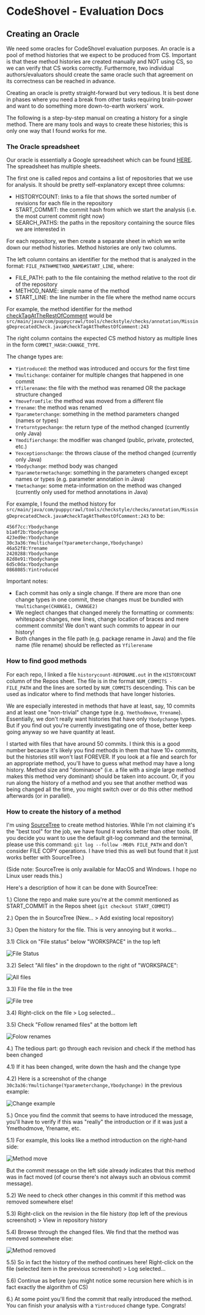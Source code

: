 # CodeShovel - Evaluation Docs

## Creating an Oracle

We need some oracles for CodeShovel evaluation purposes.
An oracle is a pool of method histories that we expect to be produced from CS.
Important is that these method histories are created manually and NOT using CS, so we can verify that CS works correctly.
Furthermore, two individual authors/evaluators should create the same oracle such that agreement on its correctness can be reached in advance.

Creating an oracle is pretty straight-forward but very tedious.
It is best done in phases where you need a break from other tasks requiring brain-power and want to do something more down-to-earth workers' work.

The following is a step-by-step manual on creating a history for a single method.
There are many tools and ways to create these histories; this is only one way that I found works for me.

### The Oracle spreadsheet

Our oracle is essentially a Google spreadsheet which can be found [HERE](https://docs.google.com/spreadsheets/d/1VCeFiyusHhHXBfCVVa0TdKfdPqKF4tfbLu_QInFuy7o/edit?usp=sharing).
The spreadsheet has multiple sheets. 

The first one is called repos and contains a list of repositories that we use for analysis. 
It should be pretty self-explanatory except three columns:
* HISTORYCOUNT: links to a file that shows the sorted number of revisions for each file in the repository
* START_COMMIT: the commit hash from which we start the analysis (i.e. the most current commit right now)
* SEARCH_PATHS: the paths in the repository containing the source files we are interested in

For each repository, we then create a separate sheet in which we write down our method histories.
Method histories are only two columns. 

The left column contains an identifier for the method that is analyzed in the format: `FILE_PATH#METHOD_NAME#START_LINE`, where:
* FILE_PATH: path to the file containing the method relative to the root dir of the repository
* METHOD_NAME: simple name of the method
* START_LINE: the line number in the file where the method name occurs

For example, the method identifier for the method [checkTagAtTheRestOfComment](https://github.com/checkstyle/checkstyle/blob/109e979909bd7235ab51a111cb6a14ff5ba2549d/src/main/java/com/puppycrawl/tools/checkstyle/checks/annotation/MissingDeprecatedCheck.java)
would be `src/main/java/com/puppycrawl/tools/checkstyle/checks/annotation/MissingDeprecatedCheck.java#checkTagAtTheRestOfComment:243`

The right column contains the expected CS method history as multiple lines in the form `COMMIT_HASH:CHANGE_TYPE`.

The change types are:
* `Yintroduced`: the method was introduced and occurs for the first time
* `Ymultichange`: container for multiple changes that happened in one commit
* `Yfilerename`: the file with the method was renamed OR the package structure changed
* `Ymovefromfile`: the method was moved from a different file
* `Yrename`: the method was renamed
* `Yparameterchange`: something in the method parameters changed (names or types)
* `Yreturntypechange`: the return type of the method changed (currently only Java)
* `Ymodifierchange`: the modifier was changed (public, private, protected, etc.)
* `Yexceptionschange`: the throws clause of the method changed (currently only Java)
* `Ybodychange`: method body was changed
* `Yparametermetachange`: something in the parameters changed except names or types (e.g. parameter annotation in Java)
* `Ymetachange`: some meta-information on the method was changed (currently only used for method annotations in Java)

For example, I found the method history for `src/main/java/com/puppycrawl/tools/checkstyle/checks/annotation/MissingDeprecatedCheck.java#checkTagAtTheRestOfComment:243` to be:
```
456f7cc:Ybodychange
b1a0f2b:Ybodychange
423ed9e:Ybodychange
30c3a36:Ymultichange(Yparameterchange,Ybodychange)
46a52f8:Yrename
2420288:Ybodychange
82d8e91:Ybodychange
6d5c0da:Ybodychange
0868085:Yintroduced
```

Important notes:
* Each commit has only a single change. If there are more than one change types in one commit, these changes must be bundled with `Ymultichange(CHANGE1, CHANGE2)`
* We neglect changes that changed merely the formatting or comments: whitespace changes, new lines, change location of braces and mere comment commits! We don't want such commits to appear in our history!
* Both changes in the file path (e.g. package rename in Java) and the file name (file rename) should be reflected as `Yfilerename` 


### How to find good methods

For each repo, I linked a file `historycount-REPONAME.out` in the `HISTORYCOUNT` column of the Repos sheet. The file is in the format `NUM_COMMITS - FILE_PATH` and the lines are sorted by `NUM_COMMITS` descending. This can be used as indicator where to find methods that have longer histories.

We are especially interested in methods that have at least, say, 10 commits and at least one "non-trivial" change type (e.g. `Ymethodmove`, `Yrename`). Essentially, we don't really want histories that have only `Ybodychange` types. But if you find out you're currently investigating one of those, better keep going anyway so we have quantity at least.

I started with files that have around 50 commits. I think this is a good number because it's likely you find methods in them that have 10+ commits, but the histories still won't last FOREVER. If you look at a file and search for an appropriate method, you'll have to guess what method may have a long history. Method size and "dominance" (i.e. a file with a single large method makes this method very dominant) should be taken into account. Or, if you run along the history of a method and you see that another method was being changed all the time, you might switch over or do this other method afterwards (or in parallel).

### How to create the history of a method

I'm using [SourceTree](https://www.sourcetreeapp.com/) to create method histories. While I'm not claiming it's the "best tool" for the job, we have found it works better than other tools. (If you decide you want to use the default git-log command and the terminal, please use this command: `git log --follow -M60% FILE_PATH` and don't consider FILE COPY operations. I have tried this as well but found that it just works better with SourceTree.)

(Side note: SourceTree is only available for MacOS and Windows. I hope no Linux user reads this.)

Here's a description of how it can be done with SourceTree:

1.) Clone the repo and make sure you're at the commit mentioned as START_COMMIT in the Repos sheet (`git checkout START_COMMIT`)

2.) Open the in SourceTree (New... > Add existing local repository)

3.) Open the history for the file. This is very annoying but it works...

3.1) Click on "File status" below "WORKSPACE" in the top left

![File Status](doc/oracle/filestatus.png)

3.2) Select "All files" in the dropdown to the right of "WORKSPACE":

![All files](doc/oracle/allfiles.png)

3.3) File the file in the tree

![File tree](doc/oracle/tree.png)

3.4) Right-click on the file > Log selected...

3.5) Check "Follow renamed files" at the bottom left

![Folow renames](doc/oracle/follow.png)

4.) The tedious part: go through each revision and check if the method has been changed

4.1) If it has been changed, write down the hash and the change type

4.2) Here is a screenshot of the change `30c3a36:Ymultichange(Yparameterchange,Ybodychange)` in the previous example:

![Change example](doc/oracle/changeexample.png)

5.) Once you find the commit that seems to have introduced the message, you'll have to verify if this was "really" the introduction or if it was just a Ymethodmove, Yrename, etc.

5.1) For example, this looks like a method introduction on the right-hand side:

![Method move](doc/oracle/methodmove.png)

But the commit message on the left side already indicates that this method was in fact moved (of course there's not always such an obvious commit message).

5.2) We need to check other changes in this commit if this method was removed somewhere else!

5.3) Right-click on the revision in the file history (top left of the previous screenshot) > View in repository history

5.4) Browse through the changed files. We find that the method was removed somewhere else:

![Method removed](doc/oracle/methodmove2.png)

5.5) So in fact the history of the method continues here! Right-click on the file (selected item in the previous screenshot) > Log selected...

5.6) Continue as before (you might notice some recursion here which is in fact exactly the algorithm of CS)

6.) At some point you'll find the commit that really introduced the method. You can finish your analysis with a `Yintroduced` change type. Congrats!



